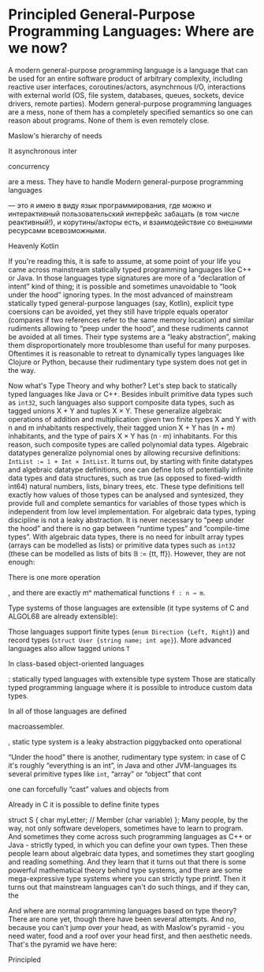 Principled General-Purpose Programming Languages: Where are we now?
===================================================================

A modern general-purpose programming language is a language that can be used for an entire software product of arbitrary complexity, including
reactive user interfaces, coroutines/actors, asynchrnous I/O, interactions with external world (OS, file system, databases, queues, sockets,
device drivers, remote parties). Modern general-purpose programming languages are a mess, none of them has a completely specified semantics so
one can reason about programs. None of them is even remotely close.

Maslow's hierarchy of needs



It asynchronous inter

concurrency 

are a mess. They have to handle 
Modern general-purpose programming languages 

— это я имею в виду язык программирования, где можно и интерактивный пользовательский интерфейс забацать (в том числе реактивный!), и корутины/акторы есть, и взаимодействие со внешними ресурсами всевозможными.

Heavenly Kotlin



If you're reading this, it is safe to assume, at some point of your life you came across mainstream statically typed programming languages like C++ or Java.
In those languages type signatures are more of a “declaration of intent” kind of thing; it is possible and sometimes unavoidable to “look under the hood”
ignoring types. In the most advanced of mainstream statically typed general-purpose languages (say, Kotlin), explicit type coersions can be avoided, yet
they still have tripple equals operator (compares if two references refer to the same memory location) and similar rudiments allowing to “peep under the hood”,
and these rudiments cannot be avoided at all times. Their type systems are a “leaky abstraction”, making them disproportionately more troublesome than useful
for many purposes. Oftentimes it is reasonable to retreat to dynamically types languages like Clojure or Python, because their rudimentary type system does
not get in the way.

Now what's Type Theory and why bother?
Let's step back to statically typed languages like Java or C++.
Besides inbuilt primitive data types such as `int32`, such languages also support composite data types, such as tagged unions  X + Y and tuples X × Y.
These generalize algebraic operations of addition and multiplication: given two finite types X and Y with n and m inhabitants respectively,
their tagged union X + Y has (n + m) inhabitants, and the type of pairs X × Y has (n · m) inhabitants. For this reason, such composite types are called
polynomial data types. Algebraic datatypes generalize polynomial ones by allowing recursive definitions: `IntList := 𝟙 + Int × IntList`. It turns out,
by starting with finite datatypes and algebraic datatype definitions, one can define lots of potentially infinite data types and data structures, such
as true (as opposed to fixed-width int64) natural numbers, lists, binary trees, etc. These type definitions tell exactly how values of those types can be
analysed and syntesized, they provide full and complete semantics for variables of those types which is independent from low level implementation.
For algebraic data types, typing discipline is not a leaky abstraction. It is never necessary to “peep under the hood” and there is no gap between
“runtime types” and “compile-time types”. With algebraic data types, there is no need for inbuilt array types (arrays can be modelled as lists) or
primitive data types such as `int32` (these can be modelled as lists of bits 𝔹 := {tt, ff}). However, they are not enough: 

There is one more operation



, and
there are exactly mⁿ mathematical functions `f : n → m`.


Type systems of those languages are extensible
(it type systems of C and ALGOL68 are already extensible): 

Those languages support finite types (`enum Direction {Left, Right}`) and record types (`struct User {string name; int age}`). More advanced languages also allow tagged unions `T `


In class-based object-oriented languages 

: statically typed languages with extensible type system Those are statically typed programming language where it is possible to introduce custom data types. 

In all of those languages are defined

macroassembler.

, static type system is a leaky abstraction piggybacked onto operational 



“Under the hood” there is another, rudimentary type system: in case of C it's roughly “everything is an int”, in Java and other JVM-languages its several primitive types like `int`, “array” or “object” that cont

one can forcefully “cast” values and objects from 

Already in C it is possible to define finite types 

struct S {
  char myLetter;       // Member (char variable)
};
Many people, by the way, not only software developers, sometimes have to learn to program. And sometimes they come across such programming languages as C++ or Java - strictly typed, in which you can define your own types. Then these people learn about algebraic data types, and sometimes they start googling and reading something. And they learn that it turns out that there is some powerful mathematical theory behind type systems, and there are some mega-expressive type systems where you can strictly type printf.
Then it turns out that mainstream languages can't do such things, and if they can, the 


And where are normal programming languages based on type theory? There are none yet, though there have been several attempts. And no, because you can't jump over your head, as with Maslow's pyramid - you need water, food and a roof over your head first, and then aesthetic needs. That's the pyramid we have here:



Principled
